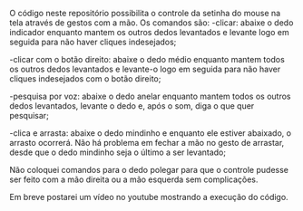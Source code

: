 O código neste repositório possibilita o controle da setinha do mouse na tela através de gestos com a mão.
Os comandos são: 
  -clicar: abaixe o dedo indicador enquanto mantem os outros dedos levantados e levante logo em seguida para não haver cliques indesejados;
  
  -clicar com o botão direito: abaixe o dedo médio enquanto mantem todos os outros dedos levantados e levante-o logo em seguida para não haver cliques indesejados com o botão direito;
  
  -pesquisa por voz: abaixe o dedo anelar enquanto mantem todos os outros dedos levantados, levante o dedo e, após o som, diga o que quer pesquisar;
  
  -clica e arrasta: abaixe o dedo mindinho e enquanto ele estiver abaixado, o arrasto ocorrerá. Não há problema em fechar a mão no gesto de arrastar, desde que o dedo mindinho seja o último a ser levantado;
  
 Não coloquei comandos para o dedo polegar para que o controle pudesse ser feito com a mão direita ou a mão esquerda sem complicações.
 
 Em breve postarei um vídeo no youtube mostrando a execução do código.
